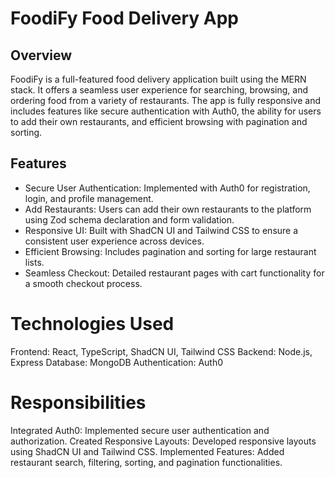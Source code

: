 # FoodiFy Food Delivery App
## Overview
FoodiFy is a full-featured food delivery application built using the MERN stack. It offers a seamless user experience for searching, browsing, and ordering food from a variety of restaurants. The app is fully responsive and includes features like secure authentication with Auth0, the ability for users to add their own restaurants, and efficient browsing with pagination and sorting.

## Features
* Secure User Authentication: Implemented with Auth0 for registration, login, and profile management.
* Add Restaurants: Users can add their own restaurants to the platform using Zod schema declaration and form validation.
* Responsive UI: Built with ShadCN UI and Tailwind CSS to ensure a consistent user experience across devices.
* Efficient Browsing: Includes pagination and sorting for large restaurant lists.
* Seamless Checkout: Detailed restaurant pages with cart functionality for a smooth checkout process.

# Technologies Used
 Frontend: React, TypeScript, ShadCN UI, Tailwind CSS
 Backend: Node.js, Express
 Database: MongoDB
 Authentication: Auth0

# Responsibilities
Integrated Auth0: Implemented secure user authentication and authorization.
Created Responsive Layouts: Developed responsive layouts using ShadCN UI and Tailwind CSS.
Implemented Features: Added restaurant search, filtering, sorting, and pagination functionalities.
